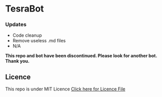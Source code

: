 # TesraBot

### Updates
- Code cleanup
- Remove useless .md files
- N/A

**This repo and bot have been discontinued. Please look for another bot. Thank you.**

## Licence
This repo is under MIT Licence [Click here for Licence File](https://github.com/faultyx/TesraBot/blob/master/LICENCE)
